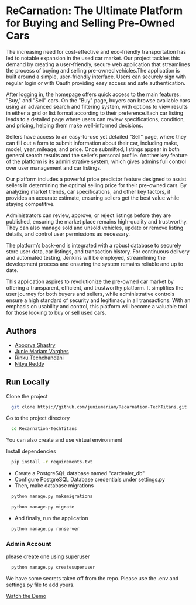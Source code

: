 
# ReCarnation: The Ultimate Platform for Buying and Selling Pre-Owned Cars

The increasing need for cost-effective and eco-friendly transportation has led to notable expansion in the used car market. Our project tackles this demand by creating a user-friendly, secure web application that streamlines the process of buying and selling pre-owned vehicles.The application is built around a simple, user-friendly interface. Users can securely sign with regular login or with Oauth providing easy access and safe authentication. 

After logging in, the homepage offers quick access to the main features: "Buy," and "Sell” cars. On the "Buy" page, buyers can browse available cars using an advanced search and filtering system, with options to view results in either a grid or list format according to their preference.Each car listing leads to a detailed page where users can review specifications, condition, and pricing, helping them make well-informed decisions. 

Sellers have access to an easy-to-use yet detailed "Sell" page, where they can fill out a form to submit information about their car, including make, model, year, mileage, and price. Once submitted, listings appear in both general search results and the seller’s personal profile. Another key feature of the platform is its administrative system, which gives admins full control over user management and car listings. 

Our platform includes a powerful price predictor feature designed to assist sellers in determining the optimal selling price for their pre-owned cars. By analyzing market trends, car specifications, and other key factors, it provides an accurate estimate, ensuring sellers get the best value while staying competitive.

Administrators can review, approve, or reject listings before they are published, ensuring the market place remains high-quality and trustworthy. They can also manage sold and unsold vehicles, update or remove listing details, and control user permissions as necessary.

The platform’s back-end is integrated with a robust database to securely store user data, car listings, and transaction history. For continuous delivery and automated testing, Jenkins will be employed, streamlining the development process and ensuring the system remains reliable and up to date.

This application aspires to revolutionize the pre-owned car market by offering a transparent, efficient, and trustworthy platform. It simplifies the user journey for both buyers and sellers, while administrative controls ensure a high standard of security and legitimacy in all transactions. With an emphasis on usability and control, this platform will become a valuable tool for those looking to buy or sell used cars.


## Authors

- [Apoorva Shastry](https://github.com/ApoorvaShastry10)
- [Junie Mariam Varghes](https://github.com/juniemariam)
- [Rinku Techchandani](https://github.com/rinkutek)
- [Nitya Reddy]()


## Run Locally

Clone the project

```bash
  git clone https://github.com/juniemariam/Recarnation-TechTitans.git
```

Go to the project directory

```bash
  cd Recarnation-TechTitans
```

You can also create and use virtual environment

Install dependencies
```bash
  pip install -r requirements.txt
```
- Create a PostgreSQL database named "cardealer_db"
- Configure PostgreSQL Database credentials under settings.py
- Then, make database migrations

```bash
  python manage.py makemigrations
```
```bash
  python manage.py migrate
```
- And finally, run the application
```bash
  python manage.py runserver

```
### Admin Account
please create one using superuser
```bash
  python manage.py createsuperuser
```

We have some secrets taken off from the repo. Please use the .env and settings.py file to add yours.

[Watch the Demo](recarnation-assets/demo.mp4)


